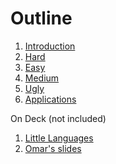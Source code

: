 # Outline

<ol>
<li><a href="CIKM_Intro.pptx">Introduction</a></li>
<li><a href="CIKM_Hard.pptx">Hard</a></li>
<li><a href="CIKM_Easy.pptx">Easy</a></li>
<li><a href="CIKM_Medium.pptx">Medium</a></li>
<li><a href="CIKM_Ugly.pptx">Ugly</a></li>
<li><a href="CIKM_Applications.pptx">Applications</a></li>
</ol>

On Deck (not included)

<ol>
<li><a href="on_deck/CIKM_little_language.pptx">Little Languages</a></li>
<li><a href="on_deck/cikm-tutorial-oa.pptx">Omar's slides</a></li>
</ol>
